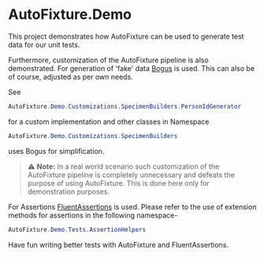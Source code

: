 # AutoFixture.Demo

This project demonstrates how AutoFixture can be used to generate test data
for our unit tests. 

Furthermore, customization of the AutoFixture pipeline is also demonstrated. 
For generation of 'fake' data [Bogus](https://github.com/bchavez/Bogus) is used. This can also be of course, adjusted
as per own needs.

See 
```cs
AutoFixture.Demo.Customizations.SpecimenBuilders.PersonIdGenerator
```
for a custom implementation and other classes in Namespace
```cs
AutoFixture.Demo.Customizations.SpecimenBuilders
```
uses Bogus for simplification. 

> :warning: **Note:** In a real world scenario such customization of the AutoFixture pipeline
is completely unnecessary and defeats the purpose of using AutoFixture. This is done
here only for demonstration purposes.

For Assertions [FluentAssertions](https://fluentassertions.com/) is used. Please refer
to the use of extension methods for assertions in the following namespace-

```cs
AutoFixture.Demo.Tests.AssertionHelpers
```

Have fun writing better tests with AutoFixture and FluentAssertions. 